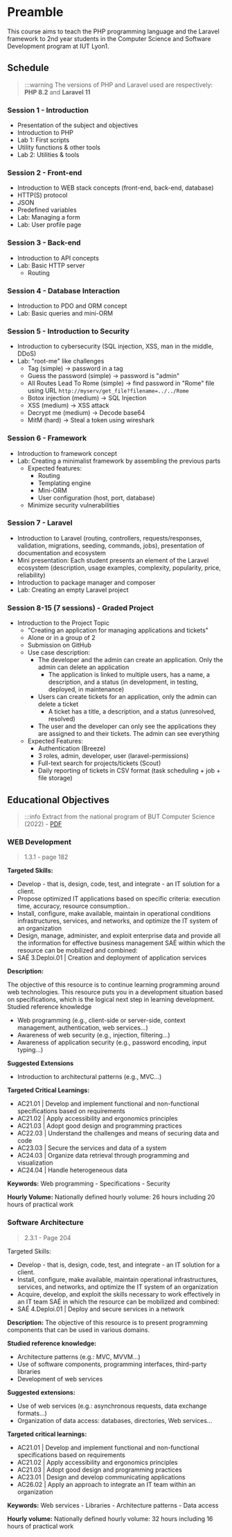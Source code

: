 # Preamble

This course aims to teach the PHP programming language and the Laravel framework to 2nd year students in the Computer Science and Software Development program at IUT Lyon1.

## Schedule

> :::warning
> The versions of PHP and Laravel used are respectively: **PHP 8.2** and **Laravel 11**

### Session 1 - Introduction

- Presentation of the subject and objectives
- Introduction to PHP
- Lab 1: First scripts
- Utility functions & other tools
- Lab 2: Utilities & tools

### Session 2 - Front-end

- Introduction to WEB stack concepts (front-end, back-end, database)
- HTTP(S) protocol
- JSON
- Predefined variables
- Lab: Managing a form
- Lab: User profile page

### Session 3 - Back-end

- Introduction to API concepts
- Lab: Basic HTTP server
  - Routing

### Session 4 - Database Interaction

- Introduction to PDO and ORM concept
- Lab: Basic queries and mini-ORM

### Session 5 - Introduction to Security

- Introduction to cybersecurity (SQL injection, XSS, man in the middle, DDoS)
- Lab: "root-me" like challenges
  - Tag (simple) -> password in a tag
  - Guess the password (simple) -> password is "admin"
  - All Routes Lead To Rome (simple) -> find password in "Rome" file using URL `http://myserv/get_file?filename=../../Rome`
  - Botox injection (medium) -> SQL Injection
  - XSS (medium) -> XSS attack
  - Decrypt me (medium) -> Decode base64
  - MitM (hard) -> Steal a token using wireshark

### Session 6 - Framework

- Introduction to framework concept
- Lab: Creating a minimalist framework by assembling the previous parts
  - Expected features:
    - Routing
    - Templating engine
    - Mini-ORM
    - User configuration (host, port, database)
  - Minimize security vulnerabilities

### Session 7 - Laravel

- Introduction to Laravel (routing, controllers, requests/responses, validation, migrations, seeding, commands, jobs), presentation of documentation and ecosystem
- Mini presentation: Each student presents an element of the Laravel ecosystem (description, usage examples, complexity, popularity, price, reliability)
- Introduction to package manager and composer
- Lab: Creating an empty Laravel project

### Session 8-15 (7 sessions) - Graded Project

- Introduction to the Project Topic
  - "Creating an application for managing applications and tickets"
  - Alone or in a group of 2
  - Submission on GitHub
  - Use case description:
    - The developer and the admin can create an application. Only the admin can delete an application
      - The application is linked to multiple users, has a name, a description, and a status (in development, in testing, deployed, in maintenance)
    - Users can create tickets for an application, only the admin can delete a ticket
      - A ticket has a title, a description, and a status (unresolved, resolved)
    - The user and the developer can only see the applications they are assigned to and their tickets. The admin can see everything
  - Expected Features:
    - Authentication (Breeze)
    - 3 roles, admin, developer, user (laravel-permissions)
    - Full-text search for projects/tickets (Scout)
    - Daily reporting of tickets in CSV format (task scheduling + job + file storage)

## Educational Objectives

> :::info
> Extract from the national program of BUT Computer Science (2022) - [PDF](https://www.enseignementsup-recherche.gouv.fr/sites/default/files/annexe-2-licence-professionnelle-bachelor-universitaire-de-technologie-informatique-29016.pdf)

### WEB Development

> 1.3.1 - page 182

**Targeted Skills:**

- Develop - that is, design, code, test, and integrate - an IT solution for a client.
- Propose optimized IT applications based on specific criteria: execution time, accuracy, resource consumption..
- Install, configure, make available, maintain in operational conditions infrastructures, services, and networks, and optimize the IT system of an organization
- Design, manage, administer, and exploit enterprise data and provide all the information for effective business management SAÉ within which the resource can be mobilized and combined:
- SAÉ 3.Deploi.01 | Creation and deployment of application services

**Description:**

The objective of this resource is to continue learning programming around web technologies. This resource puts you in a development situation based on specifications, which is the logical next step in learning development.
Studied reference knowledge
- Web programming (e.g., client-side or server-side, context management, authentication, web services...)
- Awareness of web security (e.g., injection, filtering...)
- Awareness of application security (e.g., password encoding, input typing...)

**Suggested Extensions**
- Introduction to architectural patterns (e.g., MVC...)

**Targeted Critical Learnings:**
- AC21.01 | Develop and implement functional and non-functional specifications based on requirements
- AC21.02 | Apply accessibility and ergonomics principles
- AC21.03 | Adopt good design and programming practices
- AC22.03 | Understand the challenges and means of securing data and code
- AC23.03 | Secure the services and data of a system
- AC24.03 | Organize data retrieval through programming and visualization
- AC24.04 | Handle heterogeneous data

**Keywords:** Web programming - Specifications - Security

**Hourly Volume:** Nationally defined hourly volume: 26 hours including 20 hours of practical work

### Software Architecture

> 2.3.1 - Page 204

Targeted Skills:
- Develop - that is, design, code, test, and integrate - an IT solution for a client.
- Install, configure, make available, maintain operational infrastructures, services, and networks, and optimize the IT system of an organization
- Acquire, develop, and exploit the skills necessary to work effectively in an IT team SAÉ in which the resource can be mobilized and combined:
- SAÉ 4.Deploi.01 | Deploy and secure services in a network

**Description:**
The objective of this resource is to present programming components that can be used in various domains.

**Studied reference knowledge:**
- Architecture patterns (e.g.: MVC, MVVM...)
- Use of software components, programming interfaces, third-party libraries
- Development of web services

**Suggested extensions:**
- Use of web services (e.g.: asynchronous requests, data exchange formats...)
- Organization of data access: databases, directories, Web services...

**Targeted critical learnings:**
- AC21.01 | Develop and implement functional and non-functional specifications based on requirements
- AC21.02 | Apply accessibility and ergonomics principles
- AC21.03 | Adopt good design and programming practices
- AC23.01 | Design and develop communicating applications
- AC26.02 | Apply an approach to integrate an IT team within an organization

**Keywords:** Web services - Libraries - Architecture patterns - Data access

**Hourly volume:** Nationally defined hourly volume: 32 hours including 16 hours of practical work
